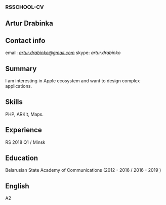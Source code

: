 ###  RSSCHOOL-CV
## Artur Drabinka
## Contact  info
email: *artur.drabinko@gmail.com*
skype: *artur.drabinko*
## Summary
I am interesting in Apple ecosystem and want to design complex applications.
## Skills
PHP, ARKit, Maps.
## Experience
RS 2018 Q1 / Minsk
## Education
Belarusian State Academy of Communications (2012 - 2016 / 2016 - 2019 )
## English
A2